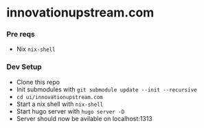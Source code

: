 # innovationupstream.com

### Pre reqs

- Nix `nix-shell`

### Dev Setup

- Clone this repo
- Init submodules with `git submodule update --init --recursive`
- `cd ui/innovationupstream.com`
- Start a nix shell with `nix-shell`
- Start hugo server with `hugo server -D`
- Server should now be avilable on localhost:1313


